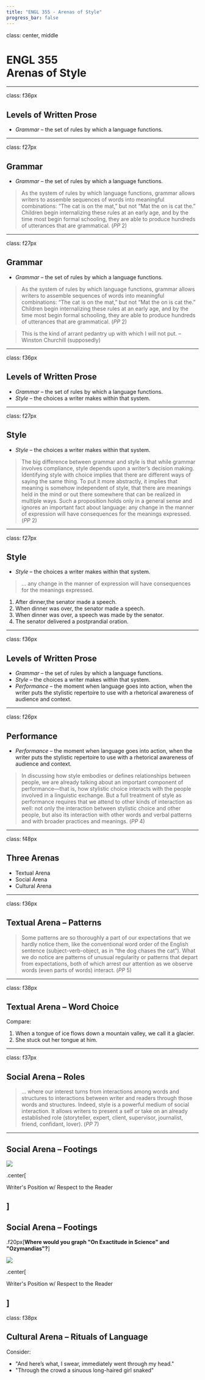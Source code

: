 ```yaml
---
title: "ENGL 355 - Arenas of Style"
progress_bar: false
---
```

class: center, middle

# ENGL 355 <br> Arenas of Style
---
class: f36px

## Levels of Written Prose

* *Grammar* – the set of rules by which a language functions.
---
class: f27px

## Grammar

* *Grammar* – the set of rules by which a language functions.

> As the system of rules by which language functions, grammar allows writers to assemble sequences of words into meaningful combinations: “The cat is on the mat,” but not “Mat the on is cat the.” Children begin internalizing these rules at an early age, and by the time most begin formal schooling, they are able to produce hundreds of utterances that are grammatical. (*PP* 2)

---
class: f27px

## Grammar

* *Grammar* – the set of rules by which a language functions.

> As the system of rules by which language functions, grammar allows writers to assemble sequences of words into meaningful combinations: “The cat is on the mat,” but not “Mat the on is cat the.” Children begin internalizing these rules at an early age, and by the time most begin formal schooling, they are able to produce hundreds of utterances that are grammatical. (*PP* 2)

> This is the kind of arrant pedantry up with which I will not put. – Winston Churchill (supposedly)
---
class: f36px

## Levels of Written Prose

* *Grammar* – the set of rules by which a language functions.
* *Style* – the choices a writer makes within that system.
---
class: f27px

## Style

* *Style* – the choices a writer makes within that system.

> The big difference between grammar and style is that while grammar involves compliance, style depends upon a writer’s decision making. Identifying style with choice implies that there are different ways of saying the same thing. To put it more abstractly, it implies that meaning is somehow independent of style, that there are meanings held in the mind or out there somewhere that can be realized in multiple ways. Such a proposition holds only in a general sense and ignores an important fact about language: any change in the manner of expression will have consequences for the meanings expressed. (*PP* 2)
---
class: f27px
## Style

* *Style* – the choices a writer makes within that system.

> … any change in the manner of expression will have consequences for the meanings expressed.

1. After dinner,the senator made a speech.
2. When dinner was over, the senator made a speech.
3. When dinner was over, a speech was made by the senator.
4. The senator delivered a postprandial oration.

---
class: f36px

## Levels of Written Prose

* *Grammar* – the set of rules by which a language functions.
* *Style* – the choices a writer makes within that system.
* *Performance* – the moment when language goes into action, when the writer puts the stylistic repertoire to use with a rhetorical awareness of audience and context.
---
class: f26px

## Performance

* *Performance* – the moment when language goes into action, when the writer puts the stylistic repertoire to use with a rhetorical awareness of audience and context.

> In discussing how style embodies or defines relationships between people, we are already talking about an important component of performance—that is, how stylistic choice interacts with the people involved in a linguistic exchange. But a full treatment of style as performance requires that we attend to other kinds of interaction as well: not only the interaction between stylistic choice and other people, but also its interaction with other words and verbal patterns and with broader practices and meanings. (*PP* 4)
---
class: f48px

## Three Arenas

* Textual Arena
* Social Arena
* Cultural Arena
---
class: f36px

## Textual Arena – Patterns

> Some patterns are so thoroughly a part of our expectations that we hardly notice them, like the conventional word order of the English sentence (subject-verb-object, as in “the dog chases the cat”). What we do notice are patterns of unusual regularity or patterns that depart from expectations, both of which arrest our attention as we observe words (even parts of words) interact. (*PP* 5)

---
class: f38px
## Textual Arena – Word Choice

Compare:

1. When a tongue of ice flows down a mountain valley, we call it a glacier.
1. She stuck out her tongue at him.

---
class: f37px

## Social Arena – Roles

> … where our interest turns from interactions among words and structures to interactions between writer and readers through those words and structures. Indeed, style is a powerful medium of social interaction. It allows writers to present a self or take on an already established role (storyteller, expert, client, supervisor, journalist, friend, confidant, lover). (*PP* 7)
---
## Social Arena – Footings

![](../../images/graph.png)

.center[

Writer's Position w/ Respect to the Reader

]
---
## Social Arena – Footings

.f20px[**Where would you graph "On Exactitude in Science" and "Ozymandias"?**]

![](../../images/graph.png)

.center[

Writer's Position w/ Respect to the Reader

]
---
class: f38px
## Cultural Arena – Rituals of Language

Consider:

* "And here’s what, I swear, immediately went through my head."
* "Through the crowd a sinuous long-haired girl snaked"
